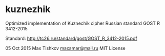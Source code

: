 # kuznezhik
Optimized implementation of Kuznechik cipher Russian standard GOST R 3412-2015

Standard: http://tc26.ru/standard/gost/GOST_R_3412-2015.pdf

05 Oct 2015 Max Tishkov maxamar@mail.ru
MIT License
